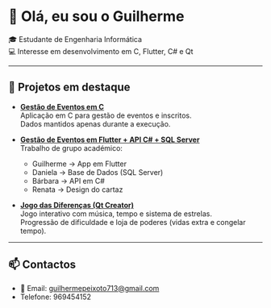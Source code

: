 # 👋 Olá, eu sou o Guilherme  

🎓 Estudante de Engenharia Informática  
💻 Interesse em desenvolvimento em C, Flutter, C# e Qt  

---

## 🚀 Projetos em destaque

- **[Gestão de Eventos em C](https://github.com/gui24214/Aplicacao-Gestao_Eventos_C)**  
  Aplicação em C para gestão de eventos e inscritos.  
  Dados mantidos apenas durante a execução.  

- **[Gestão de Eventos em Flutter + API C# + SQL Server](https://github.com/gui24214/Aplicacao-Gestao_Eventos_Flutter)**  
  Trabalho de grupo académico:  
  - Guilherme → App em Flutter  
  - Daniela → Base de Dados (SQL Server)  
  - Bárbara → API em C#  
  - Renata → Design do cartaz  

- **[Jogo das Diferenças (Qt Creator)](https://github.com/gui24214/Jogo-das-diferencas-QtCreator)**  
  Jogo interativo com música, tempo e sistema de estrelas.  
  Progressão de dificuldade e loja de poderes (vidas extra e congelar tempo).  

---

## 📫 Contactos
- 📧 Email: guilhermepeixoto713@gmail.com
-  Telefone: 969454152
   
